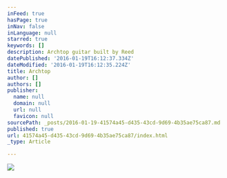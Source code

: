 ```yaml
---
inFeed: true
hasPage: true
inNav: false
inLanguage: null
starred: true
keywords: []
description: Archtop guitar built by Reed
datePublished: '2016-01-19T16:12:37.334Z'
dateModified: '2016-01-19T16:12:35.224Z'
title: Archtop
author: []
authors: []
publisher:
  name: null
  domain: null
  url: null
  favicon: null
sourcePath: _posts/2016-01-19-41574a45-d435-43cd-9d69-4b35ae75ca87.md
published: true
url: 41574a45-d435-43cd-9d69-4b35ae75ca87/index.html
_type: Article

---
```

![](https://the-grid-user-content.s3-us-west-2.amazonaws.com/e1d9464e-a6c3-43a6-9d1f-d28f5c3d4836.jpg)